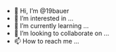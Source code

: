 - 👋 Hi, I’m @19bauer
- 👀 I’m interested in ...
- 🌱 I’m currently learning ...
- 💞️ I’m looking to collaborate on ...
- 📫 How to reach me ...

<!---
19bauer/19bauer is a ✨ special ✨ repository because its `README.md` (this file) appears on your GitHub profile.
You can click the Preview link to take a look at your changes.
--->
